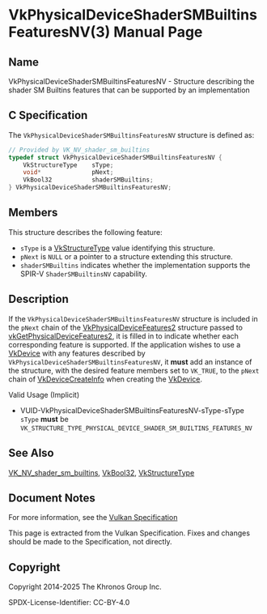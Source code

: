 # VkPhysicalDeviceShaderSMBuiltinsFeaturesNV(3) Manual Page

## Name

VkPhysicalDeviceShaderSMBuiltinsFeaturesNV - Structure describing the shader SM Builtins features that can be supported by an implementation



## [](#_c_specification)C Specification

The `VkPhysicalDeviceShaderSMBuiltinsFeaturesNV` structure is defined as:

```c++
// Provided by VK_NV_shader_sm_builtins
typedef struct VkPhysicalDeviceShaderSMBuiltinsFeaturesNV {
    VkStructureType    sType;
    void*              pNext;
    VkBool32           shaderSMBuiltins;
} VkPhysicalDeviceShaderSMBuiltinsFeaturesNV;
```

## [](#_members)Members

This structure describes the following feature:

- `sType` is a [VkStructureType](https://registry.khronos.org/vulkan/specs/latest/man/html/VkStructureType.html) value identifying this structure.
- `pNext` is `NULL` or a pointer to a structure extending this structure.
- []()`shaderSMBuiltins` indicates whether the implementation supports the SPIR-V `ShaderSMBuiltinsNV` capability.

## [](#_description)Description

If the `VkPhysicalDeviceShaderSMBuiltinsFeaturesNV` structure is included in the `pNext` chain of the [VkPhysicalDeviceFeatures2](https://registry.khronos.org/vulkan/specs/latest/man/html/VkPhysicalDeviceFeatures2.html) structure passed to [vkGetPhysicalDeviceFeatures2](https://registry.khronos.org/vulkan/specs/latest/man/html/vkGetPhysicalDeviceFeatures2.html), it is filled in to indicate whether each corresponding feature is supported. If the application wishes to use a [VkDevice](https://registry.khronos.org/vulkan/specs/latest/man/html/VkDevice.html) with any features described by `VkPhysicalDeviceShaderSMBuiltinsFeaturesNV`, it **must** add an instance of the structure, with the desired feature members set to `VK_TRUE`, to the `pNext` chain of [VkDeviceCreateInfo](https://registry.khronos.org/vulkan/specs/latest/man/html/VkDeviceCreateInfo.html) when creating the [VkDevice](https://registry.khronos.org/vulkan/specs/latest/man/html/VkDevice.html).

Valid Usage (Implicit)

- [](#VUID-VkPhysicalDeviceShaderSMBuiltinsFeaturesNV-sType-sType)VUID-VkPhysicalDeviceShaderSMBuiltinsFeaturesNV-sType-sType  
  `sType` **must** be `VK_STRUCTURE_TYPE_PHYSICAL_DEVICE_SHADER_SM_BUILTINS_FEATURES_NV`

## [](#_see_also)See Also

[VK\_NV\_shader\_sm\_builtins](https://registry.khronos.org/vulkan/specs/latest/man/html/VK_NV_shader_sm_builtins.html), [VkBool32](https://registry.khronos.org/vulkan/specs/latest/man/html/VkBool32.html), [VkStructureType](https://registry.khronos.org/vulkan/specs/latest/man/html/VkStructureType.html)

## [](#_document_notes)Document Notes

For more information, see the [Vulkan Specification](https://registry.khronos.org/vulkan/specs/latest/html/vkspec.html#VkPhysicalDeviceShaderSMBuiltinsFeaturesNV)

This page is extracted from the Vulkan Specification. Fixes and changes should be made to the Specification, not directly.

## [](#_copyright)Copyright

Copyright 2014-2025 The Khronos Group Inc.

SPDX-License-Identifier: CC-BY-4.0